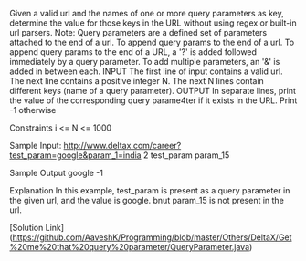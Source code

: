 Given a valid url and the names of one or more query parameters as key, determine the value for those keys in the URL without using regex or built-in url parsers.
Note: Query parameters are a defined set of parameters attached to the end of a url. To append query params to the end of a url. To append query params to the end of a URL, a '?' is added followed immediately by a query parameter. To add multiple parameters, an '&' is added in between each.
INPUT
The first line of input contains a valid url. The next line contains a positive integer N. The next N lines contain different keys (name of a query parameter).
OUTPUT
In separate lines, print the value of the corresponding query parame4ter if it exists in the URL. Print -1 otherwise

Constraints
i <= N <= 1000

Sample Input:
http://www.deltax.com/career?test_param=google&param_1=india
2
test_param
param_15

Sample Output
google
-1

Explanation
In this example, test_param is present as a query parameter in the given url, and the value is google. bnut param_15 is not present in the url.

[Solution Link] (https://github.com/AaveshK/Programming/blob/master/Others/DeltaX/Get%20me%20that%20query%20parameter/QueryParameter.java)
